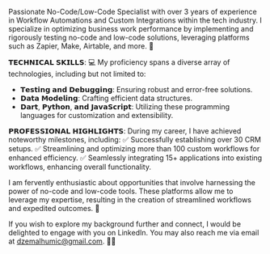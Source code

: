 Passionate No-Code/Low-Code Specialist with over 3 years of experience in Workflow Automations and Custom Integrations within the tech industry. I specialize in optimizing business work performance by implementing and rigorously testing no-code and low-code solutions, leveraging platforms such as Zapier, Make, Airtable, and more. 🚀

𝗧𝗘𝗖𝗛𝗡𝗜𝗖𝗔𝗟 𝗦𝗞𝗜𝗟𝗟𝗦: 💻
My proficiency spans a diverse array of technologies, including but not limited to:
- 𝗧𝗲𝘀𝘁𝗶𝗻𝗴 𝗮𝗻𝗱 𝗗𝗲𝗯𝘂𝗴𝗴𝗶𝗻𝗴: Ensuring robust and error-free solutions.
- 𝗗𝗮𝘁𝗮 𝗠𝗼𝗱𝗲𝗹𝗶𝗻𝗴: Crafting efficient data structures.
- 𝗗𝗮𝗿𝘁, 𝗣𝘆𝘁𝗵𝗼𝗻, 𝗮𝗻𝗱 𝗝𝗮𝘃𝗮𝗦𝗰𝗿𝗶𝗽𝘁: Utilizing these programming languages for customization and extensibility.

𝗣𝗥𝗢𝗙𝗘𝗦𝗦𝗜𝗢𝗡𝗔𝗟 𝗛𝗜𝗚𝗛𝗟𝗜𝗚𝗛𝗧𝗦:
During my career, I have achieved noteworthy milestones, including:
✅ Successfully establishing over 30 CRM setups.
✅ Streamlining and optimizing more than 100 custom workflows for enhanced efficiency.
✅ Seamlessly integrating 15+ applications into existing workflows, enhancing overall functionality.

I am fervently enthusiastic about opportunities that involve harnessing the power of no-code and low-code tools. These platforms allow me to leverage my expertise, resulting in the creation of streamlined workflows and expedited outcomes. 🤝

If you wish to explore my background further and connect, I would be delighted to engage with you on LinkedIn. You may also reach me via email at dzemalhumic@gmail.com. 📧📲
